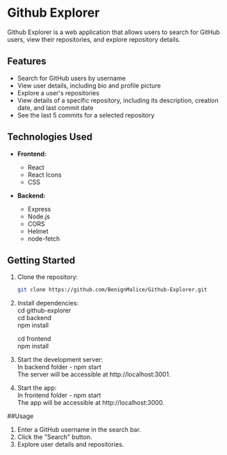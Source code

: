 # Github Explorer

Github Explorer is a web application that allows users to search for GitHub users, view their repositories, and explore repository details.

## Features

- Search for GitHub users by username
- View user details, including bio and profile picture
- Explore a user's repositories
- View details of a specific repository, including its description, creation date, and last commit date
- See the last 5 commits for a selected repository

## Technologies Used

- **Frontend:**

  - React
  - React Icons
  - CSS

- **Backend:**
  - Express
  - Node.js
  - CORS
  - Helmet
  - node-fetch

## Getting Started

1. Clone the repository:

   ```bash
   git clone https://github.com/BenignMalice/Github-Explorer.git

   ```

2. Install dependencies:  
   cd github-explorer    
   cd backend  
   npm install

   cd frontend  
   npm install  

3. Start the development server:  
   In backend folder -
   npm start  
   The server will be accessible at http://localhost:3001.

4. Start the app:  
   In frontend folder -
   npm start  
   The app will be accessible at http://localhost:3000.

##Usage

1. Enter a GitHub username in the search bar.
2. Click the "Search" button.
3. Explore user details and repositories.
